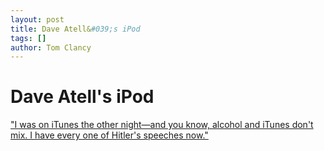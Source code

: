 ```yaml
---
layout: post
title: Dave Atell&#039;s iPod
tags: []
author: Tom Clancy
---
```


# Dave Atell&#039;s iPod

<a href="http://www.avclub.com/content/feature/random_rules_dave_attell" target="_blank">"I was on iTunes the other night—and you know, alcohol and iTunes don't mix. I have every one of Hitler's speeches now."</a>
